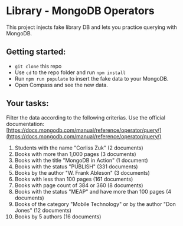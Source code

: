 # Library - MongoDB Operators  
This project injects fake library DB and lets you practice querying with MongoDB.
  
## Getting started:  
- `git clone` this repo
- Use `cd` to the repo folder and run `npm install`
- Run `npm run populate` to insert the fake data to your MongoDB.
- Open Compass and see the new data.

## Your tasks:
Filter the data according to the following criterias.
Use the official documentation:
[https://docs.mongodb.com/manual/reference/operator/query/](https://docs.mongodb.com/manual/reference/operator/query/)

1. Students with the name "Corliss Zuk" (2 documents)
2. Books with more than 1,000 pages (3 documents)
3. Books with the title "MongoDB in Action" (1 document)
4. Books with the status "PUBLISH" (331 documents)
5. Books by the author "W. Frank Ableson" (3 documents)
6. Books with less than 100 pages (161 documents)
7. Books with page count of 384 or 360 (8 documents)
8. Books with the status "MEAP" and have more than 100 pages (4 documents)
9. Books of the category "Mobile Technology" or by the author "Don Jones" (12 documents)
10. Books by 5 authors (16 documents) 
